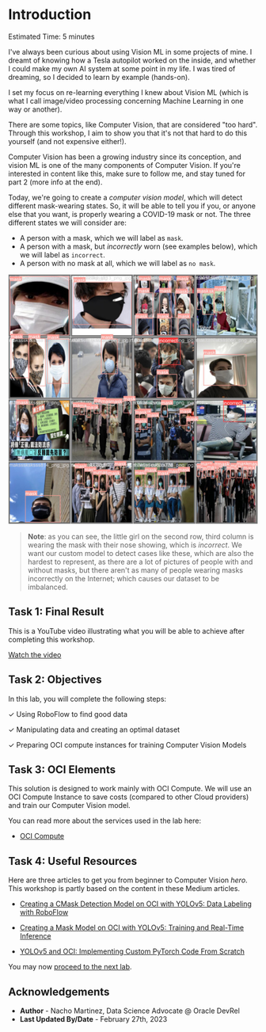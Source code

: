 # Introduction

Estimated Time: 5 minutes

I've always been curious about using Vision ML in some projects of mine. I  dreamt of knowing how a Tesla autopilot worked on the inside, and whether I could make my own AI system at some point in my life. I was tired of dreaming, so I decided to learn by example (hands-on).

I set my focus on re-learning everything I knew about Vision ML (which is what I call image/video processing concerning Machine Learning in one way or another).

There are some topics, like Computer Vision, that are considered "too hard". Through this workshop, I aim to show you that it's not that hard to do this yourself (and not expensive either!).

Computer Vision has been a growing industry since its conception, and vision ML is one of the many components of Computer Vision. If you're interested in content like this, make sure to follow me, and stay tuned for part 2 (more info at the end).

Today, we're going to create a *computer vision model*, which will detect different mask-wearing states. So, it will be able to tell you if you, or anyone else that you want, is properly wearing a COVID-19 mask or not. The three different states we will consider are:
- A person with a mask, which we will label as `mask`.
- A person with a mask, but *incorrectly* worn (see examples below), which we will label as `incorrect`.
- A person with no mask at all, which we will label as `no mask`.

![validation batch - girl](./images/val_batch0_labels.jpg)

> **Note**: as you can see, the little girl on the second row, third column is wearing the mask with their nose showing, which is *incorrect*. We want our custom model to detect cases like these, which are also the hardest to represent, as there are a lot of pictures of people with and without masks, but there aren't as many of people wearing masks incorrectly on the Internet; which causes our dataset to be imbalanced.

## Task 1: Final Result

This is a YouTube video illustrating what you will be able to achieve after completing this workshop.

[Watch the video](youtube:LPRrbPiZ2X8)

## Task 2: Objectives

In this lab, you will complete the following steps:

&check; Using RoboFlow to find good data

&check; Manipulating data and creating an optimal dataset

&check; Preparing OCI compute instances for training Computer Vision Models

## Task 3: OCI Elements

This solution is designed to work mainly with OCI Compute. We will use an OCI Compute Instance to save costs (compared to other Cloud providers) and train our Computer Vision model.

You can read more about the services used in the lab here:
- [OCI Compute](https://www.oracle.com/cloud/compute/)

## Task 4: Useful Resources

Here are three articles to get you from beginner to Computer Vision *hero*. This workshop is partly based on the content in these Medium articles.

- [Creating a CMask Detection Model on OCI with YOLOv5: Data Labeling with RoboFlow](https://medium.com/oracledevs/creating-a-cmask-detection-model-on-oci-with-yolov5-data-labeling-with-roboflow-5cff89cf9b0b)

- [Creating a Mask Model on OCI with YOLOv5: Training and Real-Time Inference](https://medium.com/oracledevs/creating-a-mask-model-on-oci-with-yolov5-training-and-real-time-inference-3534c7f9eb21)

- [YOLOv5 and OCI: Implementing Custom PyTorch Code From Scratch](https://medium.com/oracledevs/yolov5-and-oci-implementing-custom-pytorch-code-from-scratch-7c6b82b0b6b1)


You may now [proceed to the next lab](#next).

## Acknowledgements

* **Author** - Nacho Martinez, Data Science Advocate @ Oracle DevRel
* **Last Updated By/Date** - February 27th, 2023